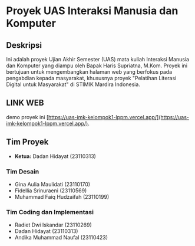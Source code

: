 # Proyek UAS Interaksi Manusia dan Komputer

## Deskripsi
Ini adalah proyek Ujian Akhir Semester (UAS) mata kuliah Interaksi Manusia dan Komputer yang diampu oleh Bapak Haris Supriatna, M.Kom. Proyek ini bertujuan untuk mengembangkan halaman web yang berfokus pada pengabdian kepada masyarakat, khususnya proyek "Pelatihan Literasi Digital untuk Masyarakat" di STIMIK Mardira Indonesia.

## LINK WEB
demo proyek ini [https://uas-imk-kelompok1-lppm.vercel.app/](https://uas-imk-kelompok1-lppm.vercel.app/).

## Tim Proyek
- **Ketua:** Dadan Hidayat (23110313)

### Tim Desain
- Gina Aulia Maulidati (23110170)
- Fidellia Srinuraeni (23110569)
- Muhammad Faiq Hudzaifah (23110199)

### Tim Coding dan Implementasi
- Radiet Dwi Iskandar (23110269)
- Dadan Hidayat (23110313)
- Andika Muhammad Naufal (23110423)
